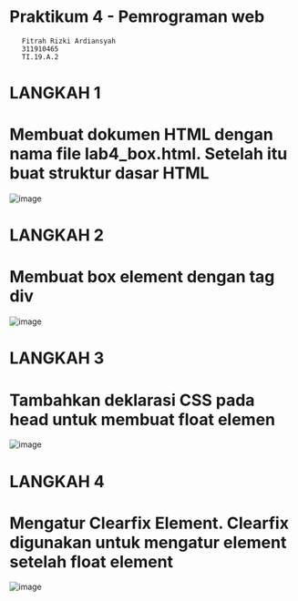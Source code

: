 # Praktikum 4 - Pemrograman web

```
   Fitrah Rizki Ardiansyah
   311910465
   TI.19.A.2
```   
   
# LANGKAH 1
# Membuat dokumen HTML dengan nama file lab4_box.html. Setelah itu buat struktur dasar HTML
![image](https://user-images.githubusercontent.com/56240954/115428298-73cce280-a22c-11eb-8802-5c337a6b9dab.png)

# LANGKAH 2
# Membuat box element dengan tag div
![image](https://user-images.githubusercontent.com/56240954/115428388-8d6e2a00-a22c-11eb-9d1a-864739daeb7f.png)

# LANGKAH 3 
# Tambahkan deklarasi CSS pada head untuk membuat float elemen
![image](https://user-images.githubusercontent.com/56240954/115428559-b393ca00-a22c-11eb-81ec-d86913467685.png)

# LANGKAH 4
# Mengatur Clearfix Element. Clearfix digunakan untuk mengatur element setelah float element
![image](https://user-images.githubusercontent.com/56240954/115428698-d9b96a00-a22c-11eb-918d-80fff50edfe0.png)
